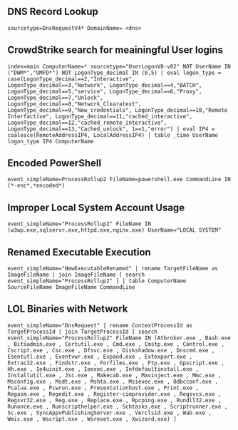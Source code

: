 
## DNS Record Lookup
`sourcetype=DnsRequestV4* DomainName= <dns>`

## CrowdStrike search for meainingful User logins
`index=main ComputerName=* sourcetype="UserLogonV8-v02"
    NOT UserName IN ("DWM*","UMFD*")
    NOT LogonType_decimal IN (0,5)
| eval logon_type = case(LogonType_decimal==2,"Interactive",
    LogonType_decimal==3,"Network",
    LogonType_decimal==4,"BATCH",
    LogonType_decimal==5,"service",
    LogonType_decimal==6,"Proxy",
    LogonType_decimal==7,"Unlock",
    LogonType_decimal==8,"Network_Clearatext",
    LogonType_decimal==9,"New_credentials",
    LogonType_decimal==10,"Remote Interfactive",
    LogonType_decimal==11,"cached_interactive",
    LogonType_decimal==12,"cached_remote_interactive",
    LogonType_decimal==13,"Cached_unlock",
    1==1,"error")
| eval IP4 = coalesce(RemoteAddressIP4, LocalAddressIP4)
| table _time UserName logon_type IP4 ComputerName
`

## Encoded PowerShell
`event_simpleName=ProcessRollup2 FileName=powershell.exe CommandLine IN (*-enc*,*encoded*)`

## Improper Local System Account Usage
`event_simpleName="ProcessRollup2" FileName IN (w3wp.exe,sqlservr.exe,httpd.exe,nginx.exe) UserName="LOCAL SYSTEM"`

## Renamed Executable Execution
`event_simpleName="NewExecutableRenamed"
| rename TargetFileName as ImageFileName
| join ImageFileName
    [ search event_simpleName="ProcessRollup2" ]
| table ComputerName SourceFileName ImageFileName CommandLine`


## LOL Binaries with Network
`event_simpleName="DnsRequest"
| rename ContextProcessId as TargetProcessId
| join TargetProcessId
    [ search event_simpleName="ProcessRollup2" FileName IN (Atbroker.exe , Bash.exe , Bitsadmin.exe , Certutil.exe , Cmd.exe , Cmstp.exe , Control.exe , Cscript.exe , Csc.exe , Dfsvc.exe , Diskshadow.exe , Dnscmd.exe , Esentutl.exe , Eventvwr.exe , Expand.exe , Extexport.exe , Extrac32.exe , Findstr.exe , Forfiles.exe , Ftp.exe , Gpscript.exe , Hh.exe , Ie4uinit.exe , Ieexec.exe , Infdefaultinstall.exe , Installutil.exe , Jsc.exe , Makecab.exe , Mavinject.exe , Mmc.exe , Msconfig.exe , Msdt.exe , Mshta.exe , Msiexec.exe , Odbcconf.exe , Pcalua.exe , Pcwrun.exe , Presentationhost.exe , Print.exe , Regasm.exe , Regedit.exe , Register-cimprovider.exe , Regsvcs.exe , Regsvr32.exe , Reg.exe , Replace.exe , Rpcping.exe , Rundll32.exe , Runonce.exe , Runscripthelper.exe , Schtasks.exe , Scriptrunner.exe , Sc.exe , SyncAppvPublishingServer.exe , Verclsid.exe , Wab.exe , Wmic.exe , Wscript.exe , Wsreset.exe , Xwizard.exe) ]`
